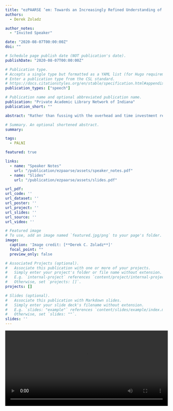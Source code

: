 ```yaml
---
title: "ezPAARSE ’em: Towards an Increasingly Refined Understanding of Activity"
authors:
  - Derek Zoladz

author_notes:
  - "Invited Speaker"

date: "2020-08-07T00:00:00Z"
doi: ""

# Schedule page publish date (NOT publication's date).
publishDate: "2020-08-07T00:00:00Z"

# Publication type.
# Accepts a single type but formatted as a YAML list (for Hugo requirements).
# Enter a publication type from the CSL standard.
# https://docs.citationstyles.org/en/stable/specification.html#appendix-iii-types
publication_types: ["speech"]

# Publication name and optional abbreviated publication name.
publication: "Private Academic Library Network of Indiana"
publication_short: ""

abstract: "Rather than fussing with the overhead and time investment required to maintain a suite of custom scripts to gain deeper insight into EZproxy usage, take advantage of the cumulative efforts of EZproxy users from around the world. In this presentation, the presenter will demonstrate the use of ezPAARSE, an open-source application for ingesting, parsing, deduplicating, and enriching EZproxy log files for standardized analysis. Attendees will leave with an understanding of the utility of ezPAARSE and the knowledge required to begin using ezPAARSE to extract a more rich and finer-grained set of insights from usage activity."

# Summary. An optional shortened abstract.
summary: 

tags:
  - PALNI

featured: true

links:
  - name: "Speaker Notes"
    url: "/publication/ezpaarse/assets/speaker_notes.pdf"
  - name: "Slides"
    url: "/publication/ezpaarse/assets/slides.pdf"

url_pdf:
url_code: ''
url_dataset: ''
url_poster: ''
url_project: ''
url_slides: ''
url_source: ''
url_video: ''

# Featured image
# To use, add an image named `featured.jpg/png` to your page's folder. 
image:
  caption: 'Image credit: [**Derek C. Zoladz**]'
  focal_point: ""
  preview_only: false

# Associated Projects (optional).
#   Associate this publication with one or more of your projects.
#   Simply enter your project's folder or file name without extension.
#   E.g. `internal-project` references `content/project/internal-project/index.md`.
#   Otherwise, set `projects: []`.
projects: []

# Slides (optional).
#   Associate this publication with Markdown slides.
#   Simply enter your slide deck's filename without extension.
#   E.g. `slides: "example"` references `content/slides/example/index.md`.
#   Otherwise, set `slides: ""`.
slides: ''
---
```


<video width="520" height="240" controls>
  <source src="assets/ezpaarse.mp4" type="video/mp4">
Your browser does not support the video tag.
</video>
